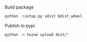 Build package
~~~sh
python .\setup.py sdist bdist_wheel
~~~

Publish to pypi
~~~sh
python -m twine upload dist/*
~~~
